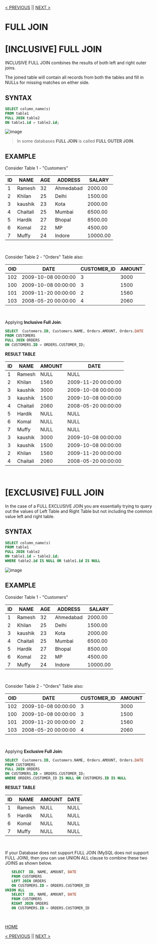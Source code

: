 [< PREVIOUS](rightjoin.md) || [NEXT >](selfjoin.md)

# FULL JOIN

# [INCLUSIVE] FULL JOIN

INCLUSIVE FULL JOIN combines the results of both left and right outer joins.

The joined table will contain all records from both the tables and fill in NULLs for missing matches on either side.


## SYNTAX

```sql
SELECT column_name(s)
FROM table1
FULL JOIN table2
ON table1.id = table2.id;
```

![image](https://user-images.githubusercontent.com/63160825/121808842-09f31700-cc78-11eb-9cc3-d4831f33a30d.png)

> In some databases **FULL JOIN** is called **FULL OUTER JOIN**.

## EXAMPLE

Consider Table 1 - "Customers"

| ID | NAME     | AGE | ADDRESS   | SALARY   |
| -- | -------- | --- | --------- | -------- |
|  1 | Ramesh   |  32 | Ahmedabad |  2000.00 |
|  2 | Khilan   |  25 | Delhi     |  1500.00 |
|  3 | kaushik  |  23 | Kota      |  2000.00 |
|  4 | Chaitali |  25 | Mumbai    |  6500.00 |
|  5 | Hardik   |  27 | Bhopal    |  8500.00 |
|  6 | Komal    |  22 | MP        |  4500.00 |
|  7 | Muffy    |  24 | Indore    | 10000.00 |

<br />

Consider Table 2 -  "Orders" Table also:

|OID  | DATE                | CUSTOMER_ID | AMOUNT |
| --- | ------------------- | ----------- | ------ |
| 102 | 2009-10-08 00:00:00 |           3 |   3000 |
| 100 | 2009-10-08 00:00:00 |           3 |   1500 |
| 101 | 2009-11-20 00:00:00 |           2 |   1560 |
| 103 | 2008-05-20 00:00:00 |           4 |   2060 |

<br />

Applying **Inclusive Full Join**:

```sql
SELECT  Customers.ID, Customers.NAME, Orders.AMOUNT, Orders.DATE
FROM CUSTOMERS
FULL JOIN ORDERS
ON CUSTOMERS.ID = ORDERS.CUSTOMER_ID;
```

**RESULT TABLE**

| ID | NAME     | AMOUNT | DATE                |
| -- | -------- | ------ | ------------------- |
|  1 | Ramesh   |   NULL | NULL                |
|  2 | Khilan   |   1560 | 2009-11-20 00:00:00 |
|  3 | kaushik  |   3000 | 2009-10-08 00:00:00 |
|  3 | kaushik  |   1500 | 2009-10-08 00:00:00 |
|  4 | Chaitali |   2060 | 2008-05-20 00:00:00 |
|  5 | Hardik   |   NULL | NULL                |
|  6 | Komal    |   NULL | NULL                |
|  7 | Muffy    |   NULL | NULL                |
|  3 | kaushik  |   3000 | 2009-10-08 00:00:00 |
|  3 | kaushik  |   1500 | 2009-10-08 00:00:00 |
|  2 | Khilan   |   1560 | 2009-11-20 00:00:00 |
|  4 | Chaitali |   2060 | 2008-05-20 00:00:00 |

<br />


# [EXCLUSIVE] FULL JOIN

In the case of a FULL EXCLUSIVE JOIN you are essentially trying to query out the values of Left Table and Right Table but not including the common value left and right table.

## SYNTAX

```sql
SELECT column_name(s)
FROM table1
FULL JOIN table2
ON table1.id = table2.id;
WHERE table2.id IS NULL OR table1.id IS NULL 
```

![image](https://user-images.githubusercontent.com/63160825/121809603-1036c280-cc7b-11eb-9f3a-249e5fa87df5.png)


## EXAMPLE

Consider Table 1 - "Customers"

| ID | NAME     | AGE | ADDRESS   | SALARY   |
| -- | -------- | --- | --------- | -------- |
|  1 | Ramesh   |  32 | Ahmedabad |  2000.00 |
|  2 | Khilan   |  25 | Delhi     |  1500.00 |
|  3 | kaushik  |  23 | Kota      |  2000.00 |
|  4 | Chaitali |  25 | Mumbai    |  6500.00 |
|  5 | Hardik   |  27 | Bhopal    |  8500.00 |
|  6 | Komal    |  22 | MP        |  4500.00 |
|  7 | Muffy    |  24 | Indore    | 10000.00 |

<br />

Consider Table 2 -  "Orders" Table also:

|OID  | DATE                | CUSTOMER_ID | AMOUNT |
| --- | ------------------- | ----------- | ------ |
| 102 | 2009-10-08 00:00:00 |           3 |   3000 |
| 100 | 2009-10-08 00:00:00 |           3 |   1500 |
| 101 | 2009-11-20 00:00:00 |           2 |   1560 |
| 103 | 2008-05-20 00:00:00 |           4 |   2060 |

<br />

Applying **Exclusive Full Join**:

```sql
SELECT  Customers.ID, Customers.NAME, Orders.AMOUNT, Orders.DATE
FROM CUSTOMERS
FULL JOIN ORDERS
ON CUSTOMERS.ID = ORDERS.CUSTOMER_ID;
WHERE ORDERS.CUSTOMER_ID IS NULL OR CUSTOMERS.ID IS NULL
```

**RESULT TABLE**

| ID | NAME     | AMOUNT | DATE                |
| -- | -------- | ------ | ------------------- |
|  1 | Ramesh   |   NULL | NULL                |
|  5 | Hardik   |   NULL | NULL                |
|  6 | Komal    |   NULL | NULL                |
|  7 | Muffy    |   NULL | NULL                |

<br />

If your Database does not support FULL JOIN (MySQL does not support FULL JOIN), then you can use UNION ALL clause to combine these two JOINS as shown below.

```sql
   SELECT  ID, NAME, AMOUNT, DATE
   FROM CUSTOMERS
   LEFT JOIN ORDERS
   ON CUSTOMERS.ID = ORDERS.CUSTOMER_ID
UNION ALL
   SELECT  ID, NAME, AMOUNT, DATE
   FROM CUSTOMERS
   RIGHT JOIN ORDERS
   ON CUSTOMERS.ID = ORDERS.CUSTOMER_ID

```

<br />

[HOME](README.MD)

[< PREVIOUS](rightjoin.md) || [NEXT >](selfjoin.md)
